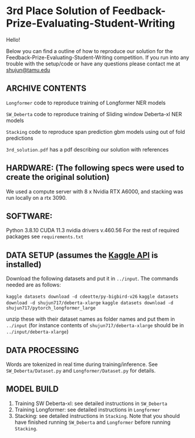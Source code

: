 # 3rd Place Solution of Feedback-Prize-Evaluating-Student-Writing

Hello!

Below you can find a outline of how to reproduce our solution for the Feedback-Prize-Evaluating-Student-Writing competition.
If you run into any trouble with the setup/code or have any questions please contact me at shujun@tamu.edu

## ARCHIVE CONTENTS
```Longformer``` code to reproduce training of Longformer NER models

```SW_Deberta``` code to reproduce training of Sliding window Deberta-xl NER models

```Stacking``` code to reproduce span prediction gbm models using out of fold predictions

```3rd_solution.pdf``` has a pdf describing our solution with references

## HARDWARE: (The following specs were used to create the original solution)
We used a compute server with 8 x Nvidia RTX A6000, and stacking was run locally on a rtx 3090.

## SOFTWARE:
Python 3.8.10
CUDA 11.3
nvidia drivers v.460.56
For the rest of required packages see ```requirements.txt```

## DATA SETUP (assumes the [Kaggle API](https://github.com/Kaggle/kaggle-api) is installed)

Download the following datasets and put it in ```../input```. The commands needed are as follows:

```kaggle datasets download -d cdeotte/py-bigbird-v26```
```kaggle datasets download -d shujun717/deberta-xlarge```
```kaggle datasets download -d shujun717/pytorch_longformer_large```

unzip these with their dataset names as folder names and put them in ```../input``` (for instance contents of ```shujun717/deberta-xlarge``` should be in ```../input/deberta-xlarge```)


## DATA PROCESSING
Words are tokenized in real time during training/inference. See ```SW_Deberta/Dataset.py``` and ```Longformer/Dataset.py``` for details.

## MODEL BUILD

1. Training SW Deberta-xl: see detailed instructions in ```SW_Deberta```
2. Training Longformer: see detailed instructions in ```Longformer```
3. Stacking: see detailed instructions in ```Stacking```. Note that you should have finished running ```SW_Deberta``` and ```Longformer``` before running ```Stacking```.
